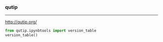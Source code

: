 ### qutip
---
http://qutip.org/

```py
from qutip.ipynbtools import version_table
version_table()
```

```
```

```
```


